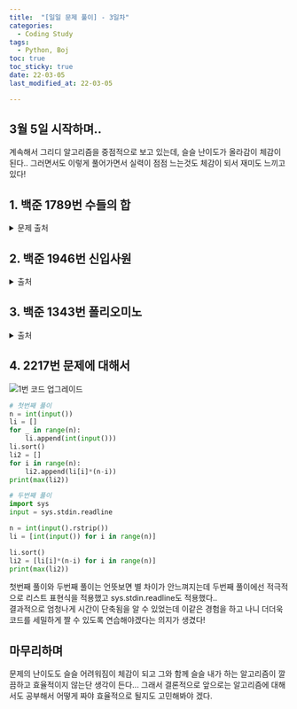 ```yaml
---
title:  "[일일 문제 풀이] - 3일차"
categories:
  - Coding Study
tags:
  - Python, Boj
toc: true
toc_sticky: true 
date: 22-03-05
last_modified_at: 22-03-05

---
```

## 3월 5일 시작하며..
계속해서 그리디 알고리즘을 중점적으로 보고 있는데, 슬슬 난이도가 올라감이 체감이 된다.. 그러면서도 이렇게 풀어가면서 실력이 점점 느는것도 체감이 되서 재미도 느끼고 있다!

## 1. 백준 1789번 수들의 합


<script src="https://gist.github.com/youngchurl/8b924280fe6da8a56a2885d42ba2a903.js"></script>

<details>
<summary>문제 출처</summary>
<div markdown="1">       

[1789번](https://www.acmicpc.net/problem/1789)

</div>
</details>


## 2. 백준 1946번 신입사원

<script src="https://gist.github.com/youngchurl/fe445ae93fec67c44ee9e740e835b575.js"></script>

<details>
<summary>출처</summary>
<div markdown="1">       
  
[1946번](https://www.acmicpc.net/problem/1946)

</div>
</details>

## 3. 백준 1343번 폴리오미노

<script src="https://gist.github.com/youngchurl/244d4cea349a0cbd4fe68052036c01c1.js"></script>

<details>
<summary>출처</summary>
<div markdown="1">       
  
[1343번](https://www.acmicpc.net/problem/1343)

</div>
</details>

## 4. 2217번 문제에 대해서

![1번 코드 업그레이드](https://user-images.githubusercontent.com/95406074/156883623-392888f5-e798-44d9-bffe-baf5b2e5bdf2.png)
```python
# 첫번째 풀이
n = int(input())
li = []
for _ in range(n):
    li.append(int(input()))
li.sort()
li2 = []
for i in range(n):
    li2.append(li[i]*(n-i))
print(max(li2))

# 두번째 풀이
import sys
input = sys.stdin.readline

n = int(input().rstrip())
li = [int(input()) for i in range(n)]

li.sort()
li2 = [li[i]*(n-i) for i in range(n)]
print(max(li2))
```
첫번째 풀이와 두번째 풀이는 언뜻보면 별 차이가 안느껴지는데 두번째 풀이에선 적극적으로 리스트 표현식을 적용했고 sys.stdin.readline도 적용했다..  
결과적으로 엄청나게 시간이 단축됨을 알 수 있었는데 이같은 경험을 하고 나니 더더욱 코드를 세밀하게 짤 수 있도록 연습해야겠다는 의지가 생겼다!

## 마무리하며
문제의 난이도도 슬슬 어려워짐이 체감이 되고 그와 함께 슬슬 내가 하는 알고리즘이 깔끔하고 효율적이지 않는단 생각이 든다... 
그래서 결론적으로 앞으로는 알고리즘에 대해서도 공부해서 어떻게 짜야 효율적으로 될지도 고민해봐야 겠다.
